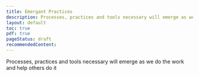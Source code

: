 ```yaml
---
title: Emergant Practices
description: Processes, practices and tools necessary will emerge as we do the work and help others do it
layout: default
toc: true
pdf: true
pageStatus: draft
recommendedContent:
---
```


Processes, practices and tools necessary will emerge as we do the work and help others do it